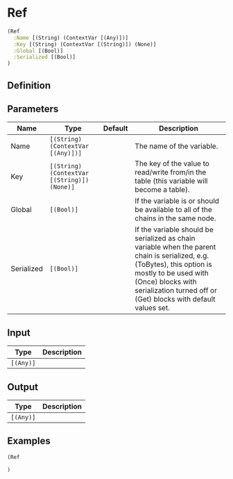 # Ref

```clojure
(Ref
  :Name [(String) (ContextVar [(Any)])]
  :Key [(String) (ContextVar [(String)]) (None)]
  :Global [(Bool)]
  :Serialized [(Bool)]
)
```

## Definition


## Parameters
| Name | Type | Default | Description |
|------|------|---------|-------------|
| Name | `[(String) (ContextVar [(Any)])]` |  | The name of the variable. |
| Key | `[(String) (ContextVar [(String)]) (None)]` |  | The key of the value to read/write from/in the table (this variable will become a table). |
| Global | `[(Bool)]` |  | If the variable is or should be available to all of the chains in the same node. |
| Serialized | `[(Bool)]` |  | If the variable should be serialized as chain variable when the parent chain is serialized, e.g. (ToBytes), this option is mostly to be used with (Once) blocks with serialization turned off or (Get) blocks with default values set. |


## Input
| Type | Description |
|------|-------------|
| `[(Any)]` |  |


## Output
| Type | Description |
|------|-------------|
| `[(Any)]` |  |


## Examples

```clojure
(Ref

)
```
